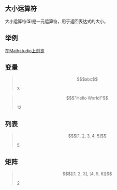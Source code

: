 ## 大小运算符

大小运算符(\$)是一元运算符，用于返回表达式的大小。



## 举例

[在Mathstudio上浏览](http://mathstud.io/?input[0]=JGFiYw%3D%3D&input[1]=JCJIZWxsbyBXb3JsZCEi&input[2]=JFsxLDIsMyw0LDVd&input[3]=JFtbMSwyLDNdLFs0LDUsNl1d)


## 变量

> ```math
> $abc
> ```
>
> $3$

> ```math
> $"Hello World!"
> ```
>
> $12$

## 列表

> ```math
> $[1, 2, 3, 4, 5]
> ```
>
> $5$


## 矩阵

> ```math
> $[[1, 2, 3], [4, 5, 6]]
> ```
>
> $2$
